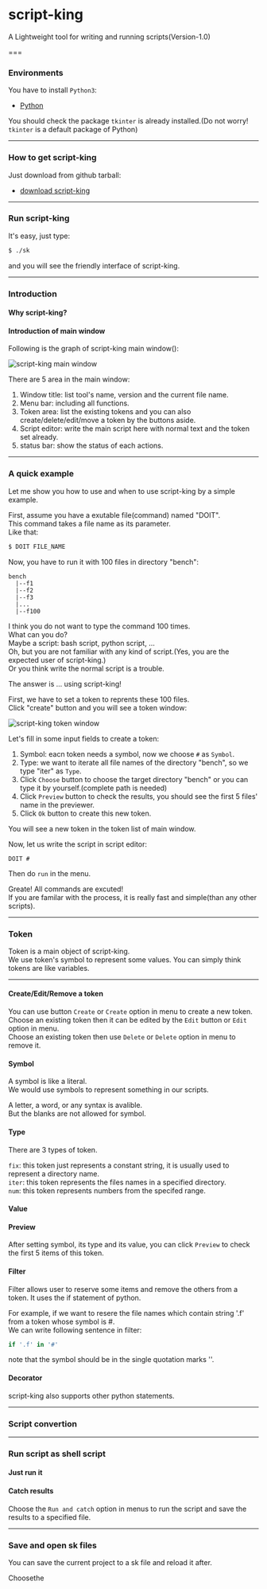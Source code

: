 script-king
===========

A Lightweight tool for writing and running scripts(Version-1.0)

===

### Environments

You have to install `Python3`:

* [Python](https://www.python.org/)

You should check the package `tkinter` is already installed.(Do not worry! `tkinter` is a default package of Python)

---

### How to get script-king

Just download from github tarball:

* [download script-king](https://github.com/dokelung/script-king/tarball/v1.0)

---

### Run script-king

It's easy, just type:

```sh
$ ./sk
```

and you will see the friendly interface of script-king.

---

### Introduction

#### Why script-king?

#### Introduction of main window

Following is the graph of script-king main window():

![script-king main window](https://github.com/dokelung/script-king/blob/master/img/sk-main_win.png)

There are 5 area in the main window:

1. Window title: list tool's name, version and the current file name.
2. Menu bar: including all functions.
3. Token area: list the existing tokens and you can also create/delete/edit/move a token by the buttons aside.
4. Script editor: write the main script here with normal text and the token set already.
5. status bar: show the status of each actions.

---

### A quick example

Let me show you how to use and when to use script-king by a simple example.

First, assume you have a exutable file(command) named "DOIT".<br >
This command takes a file name as its parameter.<br >
Like that:<br >

```sh
$ DOIT FILE_NAME
```

Now, you have to run it with 100 files in directory "bench":

```
bench
  |--f1
  |--f2
  |--f3
  |...
  |--f100
```

I think you do not want to type the command 100 times.<br >
What can you do?<br >
Maybe a script: bash script, python script, ...<br >
Oh, but you are not familiar with any kind of script.(Yes, you are the expected user of script-king.)<br >
Or you think write the normal script is a trouble.<br >

The answer is ... using script-king!<br >

First, we have to set a token to reprents these 100 files.<br>
Click "create" button and you will see a token window:<br>

![script-king token window](https://github.com/dokelung/script-king/blob/master/img/sk-token_win.png)

Let's fill in some input fields to create a token:

1. Symbol: eacn token needs a symbol, now we choose `#` as `Symbol`.
2. Type: we want to iterate all file names of the directory "bench", so we type "iter" as `Type`.
3. Click `Choose` button to choose the target directory "bench" or you can type it by yourself.(complete path is needed)
4. Click `Preview` button to check the results, you should see the first 5 files' name in the previewer.
5. Click `Ok` button to create this new token.

You will see a new token in the token list of main window.

Now, let us write the script in script editor:

```
DOIT #
```

Then do `run` in the menu.

Greate! All commands are excuted!<br >
If you are familar with the process, it is really fast and simple(than any other scripts).

---

### Token

Token is a main object of script-king.<br >
We use token's symbol to represent some values.
You can simply think tokens are like variables. 

---

#### Create/Edit/Remove a token

You can use button `Create` or `Create` option in menu to create a new token.<br >
Choose an existing token then it can be edited by the `Edit` button or `Edit` option in menu.<br >
Choose an existing token then use `Delete` or `Delete` option in menu to remove it.

#### Symbol

A symbol is like a literal.<br >
We would use symbols to represent something in our scripts.

A letter, a word, or any syntax is avalible.<br >
But the blanks are not allowed for symbol.

#### Type

There are 3 types of token.

`fix`:  this token just represents a constant string, it is usually used to represent a directory name.<br >
`iter`: this token represents the files names in a specified directory.<br >
`num`:  this token represents numbers from the specifed range.

#### Value

#### Preview

After setting symbol, its type and its value, you can click `Preview` to check the first 5 items of this token.

#### Filter

Filter allows user to reserve some items and remove the others from a token.
It uses the if statement of python.

For example, if we want to resere the file names which contain string '.f' from a token whose symbol is #.<br >
We can write following sentence in filter:

```python
if '.f' in '#'
```

note that the symbol should be in the single quotation marks ''.

#### Decorator

script-king also supports other python statements.<br >


---

### Script convertion

---

### Run script as shell script

#### Just run it

#### Catch results

Choose the `Run and catch` option in menus to run the script and save the results to a specified file.

---

### Save and open sk files

You can save the current project to a sk file and reload it after.

Choosethe 
